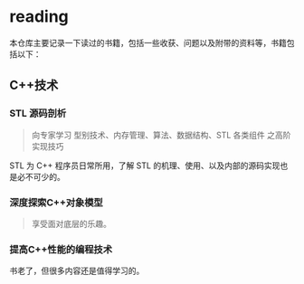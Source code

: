 # reading

本仓库主要记录一下读过的书籍，包括一些收获、问题以及附带的资料等，书籍包括以下：

## C++技术

### STL 源码剖析

> 向专家学习 型别技术、内存管理、算法、数据结构、STL 各类组件 之高阶实现技巧

STL 为 C++ 程序员日常所用，了解 STL 的机理、使用、以及内部的源码实现也是必不可少的。

### 深度探索C++对象模型

> 享受面对底层的乐趣。

### 提高C++性能的编程技术

书老了，但很多内容还是值得学习的。